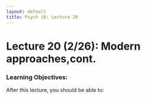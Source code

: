 ```yaml
---
layout: default
title: Psych 10: Lecture 20
---
```

# Lecture 20 (2/26): Modern approaches,cont.

### Learning Objectives:
After this lecture, you should be able to:
